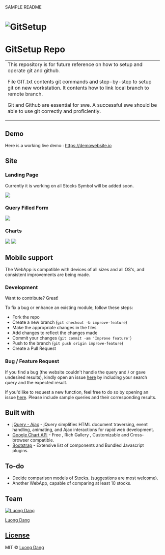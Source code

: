 


SAMPLE README

# ![GitSetup](demo.JPG)

# GitSetup Repo

<table>
<tr>
<td>
This repository is for future reference on how to setup and operate git and github.

File GIT.txt contents git commands and step-by-step to setup git on new workstation.
    It contents how to link local branch to remote branch.

Git and Github are essential for swe. A successful swe should be able to use git correctly and proficiently.


</td>
</tr>
</table>

## Demo

Here is a working live demo : https://demowebsite.io

## Site

### Landing Page

Currently it is working on all Stocks Symbol will be added soon.

![](IMAGEDEMO02.JPG)

### Query Filled Form

![](IMAGEDEMO02.JPG)

### Charts

![](IMAGEDEMO02.JPG)
![](IMAGEDEMO02.JPG)

## Mobile support

The WebApp is compatible with devices of all sizes and all OS's, and consistent improvements are being made.

### Development

Want to contribute? Great!

To fix a bug or enhance an existing module, follow these steps:

- Fork the repo
- Create a new branch (`git checkout -b improve-feature`)
- Make the appropriate changes in the files
- Add changes to reflect the changes made
- Commit your changes (`git commit -am 'Improve feature'`)
- Push to the branch (`git push origin improve-feature`)
- Create a Pull Request

### Bug / Feature Request

If you find a bug (the website couldn't handle the query and / or gave undesired results), kindly open an issue [here](https://github.com/iharsh234/WebApp/issues/new) by including your search query and the expected result.

If you'd like to request a new function, feel free to do so by opening an issue [here](https://github.com/iharsh234/WebApp/issues/new). Please include sample queries and their corresponding results.

## Built with

- [jQuery - Ajax](http://www.w3schools.com/jquery/jquery_ref_ajax.asp) - jQuery simplifies HTML document traversing, event handling, animating, and Ajax interactions for rapid web development.
- [Google Chart API](https://developers.google.com/chart/interactive/docs/quick_start) - Free , Rich Gallery , Customizable and Cross-browser compatible.
- [Bootstrap](http://getbootstrap.com/) - Extensive list of components and Bundled Javascript plugins.

## To-do

- Decide comparison models of Stocks. (suggestions are most welcome).
- Another WebApp, capable of comparing at least 10 stocks.

## Team

[![Luong Dang](https://avatars.githubusercontent.com/luongkhdang?v=2&s=48)](https://github.com/luongkhdang)

[Luong Dang](https://github.com/luongkhdang) 

## [License](https://github.com/luongkhdang/theAPPP/blob/master/LICENSE.md)

MIT © [Luong Dang ](https://github.com/luongkhdang)
